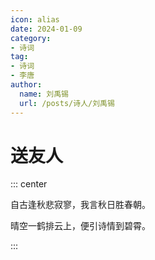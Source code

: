 ```yaml
---
icon: alias
date: 2024-01-09
category:
- 诗词
tag:
- 诗词
- 李唐
author:
  name: 刘禹锡
  url: /posts/诗人/刘禹锡
---
```


# 送友人

<!-- more -->


::: center

自古逢秋悲寂寥，我言秋日胜春朝。

晴空一鹤排云上，便引诗情到碧霄。

:::
